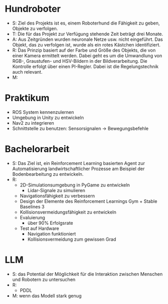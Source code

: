 # Hundroboter 
- S: Ziel des Projekts ist es, einem Roboterhund die Fähigkeit zu geben, Objekte zu verfolgen. 
- T: Die für das Projekt zur Verfügung stehende Zeit beträgt drei Monate. 
- A: Aus Zeitgründen wurden neuronale Netze usw. nicht eingeführt. Das Objekt, das zu verfolgen ist, wurde als ein rotes Kästchen identifiziert. 
- R: Das Prinzip basiert auf der Farbe und Größe des Objekts, die von einer Kamera ermittelt werden. Dabei geht es um die Umwandlung von RGB-, Graustufen- und HSV-Bildern in der Bildverarbeitung. Die Kontrolle erfolgt über einen PI-Regler. Dabei ist die Regelungstechnik auch relevant. 
- M: 

# Praktikum 
- ROS System kennenzulernen 
- Umgebung in Unity zu entwickeln 
- Nav2 zu integrieren 
- Schnittstelle zu benutzen: Sensorsignalen -> Bewegungsbefehle 


# Bachelorarbeit 
- S: Das Ziel ist, ein Reinforcement Learning basierten Agent zur Automatisierung landwirtschaftlicher Prozesse am Beispiel der Bodenbearbeitung zu entwickeln. 
- R: 
	- 2D-Simulationsumgebung in PyGame zu entwickeln 
		- Lidar-Signale zu simulieren 
	- Navigationsfähigkeit zu verbessern 
	- Design der Elemente des Reinforcement Learnings Gym + Stable Baselines 3 
	- Kollisionsvermeidungsfähigkeit zu entwickeln 
	- Evaluierung 
		- über 90% Erfolgsrate 
	- Test auf Hardware 
		- Navigation funktioniert 
		- Kollisionsvermeidung zum gewissen Grad 


# LLM 
- S: das Potential der Möglichkeit für die Interaktion zwischen Menschen und Robotern zu untersuchen 
- R: 
	- PDDL 
- M: wenn das Modell stark genug 


